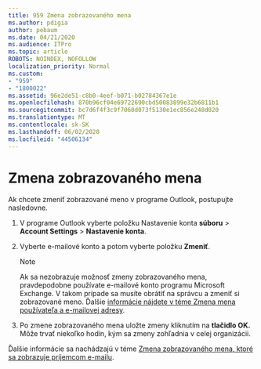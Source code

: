 ```yaml
---
title: 959 Zmena zobrazovaného mena
ms.author: pdigia
author: pebaum
ms.date: 04/21/2020
ms.audience: ITPro
ms.topic: article
ROBOTS: NOINDEX, NOFOLLOW
localization_priority: Normal
ms.custom:
- "959"
- "1800022"
ms.assetid: 96e2de51-c8b0-4eef-b071-b02784367e1e
ms.openlocfilehash: 870b96cf04e69722690cbd50083899e32b6811b1
ms.sourcegitcommit: bc7d6f4f3c9f7060d073f5130e1ec856e248d020
ms.translationtype: MT
ms.contentlocale: sk-SK
ms.lasthandoff: 06/02/2020
ms.locfileid: "44506134"
---
```

# <a name="change-your-display-name"></a>Zmena zobrazovaného mena
  
Ak chcete zmeniť zobrazované meno v programe Outlook, postupujte nasledovne.
  
1. V programe Outlook vyberte položku Nastavenie konta **súboru** \> **Account Settings** \> **Nastavenie konta**.

2. Vyberte e-mailové konto a potom vyberte položku **Zmeniť**.

    > [!NOTE]
    > Ak sa nezobrazuje možnosť zmeny zobrazovaného mena, pravdepodobne používate e-mailové konto programu Microsoft Exchange. V takom prípade sa musíte obrátiť na správcu a zmeniť si zobrazované meno. Ďalšie [informácie nájdete v téme Zmena mena používateľa a e-mailovej adresy](https://docs.microsoft.com/microsoft-365/admin/add-users/change-a-user-name-and-email-address).
  
3. Po zmene zobrazovaného mena uložte zmeny kliknutím na **tlačidlo OK.** Môže trvať niekoľko hodín, kým sa zmeny zohľadnia v celej organizácii.

Ďalšie informácie sa nachádzajú v téme [Zmena zobrazovaného mena, ktoré sa zobrazuje príjemcom e-mailu](https://support.office.com/article/2b53331a-ba2a-4803-88dc-ac9fe376c8a9.aspx).
  